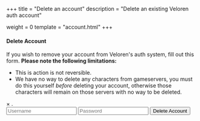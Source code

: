+++
title = "Delete an account"
description = "Delete an existing Veloren auth account"

weight = 0
template = "account.html"
+++

<div class="account">
    <div class="center">
        <form class="delete">
            <div class="container">
                <h4>Delete Account</h4>
                <p>If you wish to remove your account from Veloren's auth system, fill out this form. <b>Please note the following limitations:</b></p>
                <ul style="text-align: start;">
                    <li>This is action is not reversible.</li>
                    <li>We have no way to delete any characters from gameservers, you must do this yourself <em>before</em> deleting your account,
                        otherwise those characters will remain on those servers with no way to be deleted.</li>
                </ul>
                <div id="alertbox" class="alertbox hidden">
                    <span class="closebtn" onclick="window.closeAlert();">&times;</span>
                    <span id="alerttext" class="alerttext" >.</span>
                </div>
                <input id="username" type="text" name="username" placeholder="Username">
                <input id="password" type="password" name="password" placeholder="Password">
                <button type='button' class="button-delete" onclick="window.postToBackendDeleteAccount();">Delete Account</button>
            </div>
        </form>
    </form>
</div>
